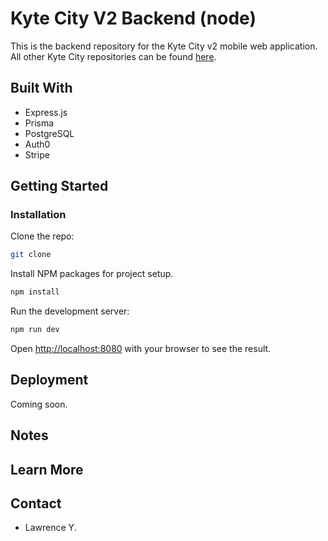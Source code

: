 # Kyte City V2 Backend (node)

This is the backend repository for the Kyte City v2 mobile web application. All other Kyte City repositories can be found [here](https://github.com/orgs/kytedynamicsinc/repositories).

## Built With

- Express.js
- Prisma
- PostgreSQL
- Auth0
- Stripe

## Getting Started

### Installation

Clone the repo:

```bash
git clone
```

Install NPM packages for project setup.

```bash
npm install
```

Run the development server:

```bash
npm run dev
```

Open [http://localhost:8080](http://localhost:8080) with your browser to see the result.

## Deployment

Coming soon.

## Notes

## Learn More

## Contact

- Lawrence Y.

